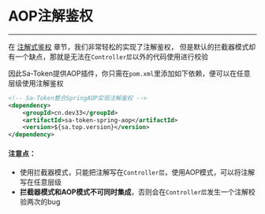 # AOP注解鉴权
--- 

在 [注解式鉴权](/use/at-check) 章节，我们非常轻松的实现了注解鉴权，
但是默认的拦截器模式却有一个缺点，那就是无法在`Controller层`以外的代码使用进行校验

因此Sa-Token提供AOP插件，你只需在`pom.xml`里添加如下依赖，便可以在任意层级使用注解鉴权

``` xml 
<!-- Sa-Token整合SpringAOP实现注解鉴权 -->
<dependency>
	<groupId>cn.dev33</groupId>
	<artifactId>sa-token-spring-aop</artifactId>
	<version>${sa.top.version}</version>
</dependency>
```


#### 注意点：
- 使用拦截器模式，只能把注解写在`Controller层`，使用AOP模式，可以将注解写在任意层级 <br>
- **拦截器模式和AOP模式不可同时集成**，否则会在`Controller层`发生一个注解校验两次的bug









